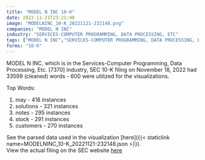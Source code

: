 ```yaml
---
title: "MODEL N INC 10-K"
date: 2022-11-21T23:21:48
image: "MODELNINC_10-K_20221121-232148.png"
companies: "MODEL N INC"
industry: "SERVICES-COMPUTER PROGRAMMING, DATA PROCESSING, ETC"
tags: ["MODEL N INC","SERVICES-COMPUTER PROGRAMMING, DATA PROCESSING, ETC.","11-18-2022","10-K"]
forms: "10-K"
---
```

MODEL N INC, which is in the Services-Computer Programming, Data Processing, Etc. [7370] industry, SEC 10-K filing on November 18, 2022 had 33599 (cleaned) words - 600 were utilized for the visualizations.

Top Words:
1. may - 418 instances
2. solutions - 321 instances
3. notes - 295 instances
4. stock - 291 instances
5. customers - 270 instances


See the parsed data used in the visualization [here]({{< staticlink name=MODELNINC_10-K_20221121-232148.json >}}).  
View the actual filing on the SEC website [here](https://www.sec.gov/Archives/edgar/data/1118417/0001118417-22-000135.txt)